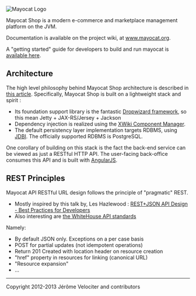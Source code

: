 ![Mayocat Logo](http://i.imgur.com/2TxYItk.png "Say Hello To The Mayo Cat")

Mayocat Shop is a modern e-commerce and marketplace management platform on the JVM.

Documentation is available on the project wiki, at www.mayocat.org.

A "getting started" guide for developers to build and run mayocat is [available here](http://www.mayocat.org/Building_mayocat).

Architecture
------------

The high level philosophy behind Mayocat Shop architecture is described in [this article](http://velociter.fr/journal/my-idea-of-a-modern-web-app-on-the-jvm). Specifically, Mayocat Shop is built on a lightweight stack and spirit :

- Its foundation support library is the fantastic [Dropwizard framework](http://dropwizard.codahale.com/), so this mean Jetty + JAX-RS/Jersey + Jackson
- Dependency injection is realized using the [XWiki Component Manager](http://extensions.xwiki.org/xwiki/bin/view/Extension/Component+Module).
- The default persistency layer implementation targets RDBMS, using [JDBI](http://jdbi.org/). The officially supported RDBMS is PostgreSQL.

One corollary of building on this stack is the fact the back-end service can be viewed as just a RESTful HTTP API. The user-facing back-office consumes this API and is built with [AngularJS](http://angularjs.org).

REST Principles
---------------

Mayocat API RESTful URL design follows the principle of "pragmatic" REST.

- Mostly inspired by this talk by, Les Hazlewood : [REST+JSON API Design - Best Practices for Developers](http://www.youtube.com/watch?v=hdSrT4yjS1g)
- Also interesting are [the WhiteHouse API standards](https://github.com/WhiteHouse/api-standards)

Namely:
- By default JSON only. Exceptions on a per case basis
- POST for partial updates (not idempotent operations)
- Return 201 Created with location header on resource creation
- "href" property in resources for linking (canonical URL)
- "Resource expansion"
- ...


---

Copyright 2012-2013 Jérôme Velociter and contributors
